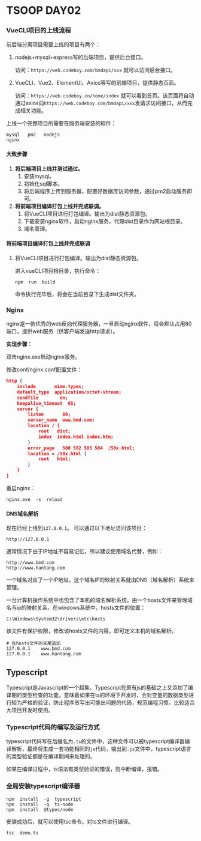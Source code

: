 # TSOOP DAY02

### VueCLI项目的上线流程

前后端分离项目需要上线的项目有两个：

1. nodejs+mysql+express写的后端项目，提供后台接口。

   访问：`https://web.codeboy.com/bmdapi/xxx` 就可以访问后台接口。  

2. VueCLI、Vue2、ElementUI、Axios等写的前端项目，提供静态页面。

   访问：`https://web.codeboy.cn/home/index` 就可以看到首页。该页面将自动通过axios向`https://web.codeboy.com/bmdapi/xxx`发请求访问接口，从而完成相关功能。

上线一个完整项目所需要在服务端安装的软件：

```
mysql   pm2   nodejs   
nginx
```

#### 大致步骤

1. **将后端项目上线并测试通过。**
   1. 安装mysql。
   2. 初始化sql脚本。
   3. 将后端程序上传到服务器，配置好数据库访问参数，通过pm2启动服务即可。
2. **将前端项目编译打包上线并完成联调。** 
   1. 将VueCLI项目进行打包编译。输出为dist静态资源包。
   2. 下载安装nginx软件，启动nginx服务，代理dist目录作为网站根目录。
   3. 域名管理。



#### 将前端项目编译打包上线并完成联调

1. 将VueCLI项目进行打包编译。输出为dist静态资源包。

   进入vueCLI项目根目录，执行命令：

   ```shell
   npm  run  build
   ```

   命令执行完毕后，将会在当前目录下生成dist文件夹。



### Nginx

nginx是一款优秀的web反向代理服务器，一旦启动nginx软件，将会默认占用80端口，提供web服务（供客户端发送http请求）。 

**实现步骤：**

双击nginx.exe启动nginx服务。

修改conf/nginx.conf配置文件：

```JSON
http {
    include       mime.types;
    default_type  application/octet-stream;
    sendfile        on;
    keepalive_timeout  65;
    server {
        listen       80;
        server_name  www.bmd.com;
        location / {
            root   dist;
            index  index.html index.htm;
        }
        error_page   500 502 503 504  /50x.html;
        location = /50x.html {
            root   html;
        }
    }
}
```

重启nginx：

`nginx.exe  -s  reload`



#### DNS域名解析

现在已经上线到`127.0.0.1`。 可以通过以下地址访问该项目：

```
http://127.0.0.1
```

通常情况下由于IP地址不容易记忆，所以建议使用域名代替，例如：

```
http://www.bmd.com
http://www.hantang.com
```

一个域名对应了一个IP地址，这个域名IP的映射关系就由DNS（域名解析）系统来管理。

一台计算机操作系统中也包含了本机的域名解析系统，由一个hosts文件来管理域名与ip的映射关系，在windows系统中，hosts文件的位置：

```
C:\Windows\System32\drivers\etc\hosts
```

该文件有保护权限，修改该hosts文件的内容，即可定义本机的域名解析。

```
# 在hosts文件的末尾追加
127.0.0.1    www.bmd.com
127.0.0.1    www.hantang.com
```



## Typescript

Typescript是Javascript的一个超集。Typescript在原有js的基础之上又添加了编译期的类型检查的功能。意味着如果在ts的环境下开发时，会对变量的数据类型进行较为严格的验证，防止程序员写出可能出问题的代码，规范编程习惯。比较适合大项目开发时使用。

### Typescript代码的编写及运行方式

typescript代码写在后缀名为`.ts`的文件中，这种文件可以被typescript编译器编译解析，最终将生成一套功能相同的`js`代码，输出到`.js`文件中，typescript语言的类型验证都是在编译期间来处理的。

如果在编译过程中，ts语法有类型验证的错误，则中断编译，报错。

### 全局安装typescript编译器

```shell
npm  install  -g  typescript
npm  install  -g  ts-node
npm  install  @types/node
```

安装成功后，就可以使用tsc命令，对ts文件进行编译。

```
tsc  demo.ts
```








